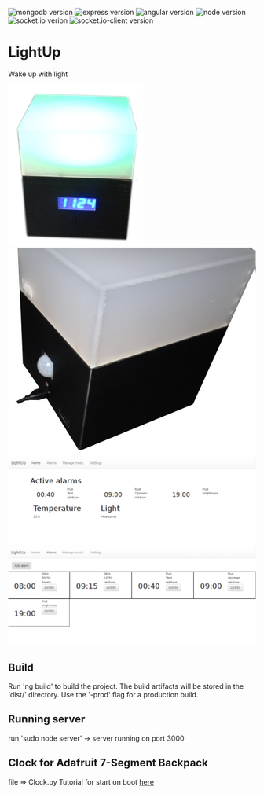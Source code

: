 <!-- Badges section here. -->
![mongodb version](https://img.shields.io/badge/Mongodb-v2.2.31-117a01.svg)
![express version](https://img.shields.io/badge/Express-v4.16.2-e59b06.svg)
![angular version](https://img.shields.io/badge/Angular-v5.1.2-f70202.svg)
![node version](https://img.shields.io/badge/Node-v9.3.0-1cc401.svg)
![socket.io verion](https://img.shields.io/badge/Socket.io-v2.0.4-000000.svg)
![socket.io-client version](https://img.shields.io/badge/Socket.io_version-v2.0.4-000000.svg)

# LightUp
Wake up with light

![](https://github.com/JorisPelleriaux/LightUp/blob/master/Media/Front.JPG)
![](https://github.com/JorisPelleriaux/LightUp/blob/master/Media/Back.jpg)
![Homepage](https://github.com/JorisPelleriaux/LightUp/blob/master/Media/Homepage.png)
![Alarms](https://github.com/JorisPelleriaux/LightUp/blob/master/Media/Alarms.png)

## Build

Run 'ng build' to build the project. The build artifacts will be stored in the 'dist/' directory. Use the '-prod' flag for a production build.

## Running server

run 'sudo node server' -> server running on port 3000

## Clock for Adafruit 7-Segment Backpack  

file => Clock.py
Tutorial for start on boot [here](https://www.raspberrypi-spy.co.uk/2015/10/how-to-autorun-a-python-script-on-boot-using-systemd/)
